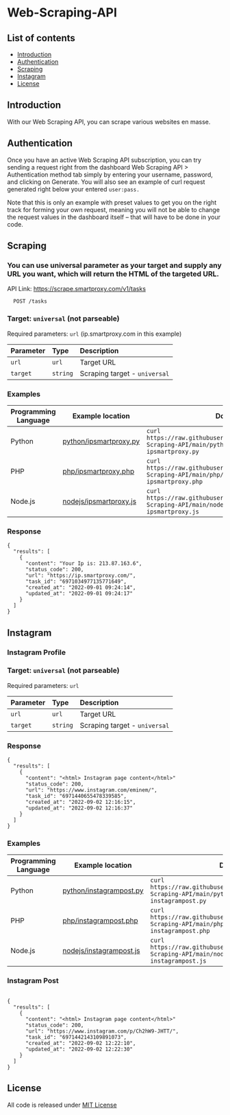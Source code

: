 # Web-Scraping-API

## List of contents
- [Introduction](#introduction)
- [Authentication](#authentication)
- [Scraping](#scraping)
- [Instagram](#instagram)
- [License](#license)

## Introduction

With our Web Scraping API, you can scrape various websites en masse.

## Authentication

Once you have an active Web Scraping API subscription, you can try sending a request right from the dashboard Web Scraping API > Authentication method tab simply by entering your username, password, and clicking on Generate. You will also see an example of curl request generated right below your entered ``` user:pass. ``` 

Note that this is only an example with preset values to get you on the right track for forming your own request, meaning you will not be able to change the request values in the dashboard itself – that will have to be done in your code.


## Scraping

### You can use universal parameter as your target and supply any URL you want, which will return the HTML of the targeted URL.

API Link: https://scrape.smartproxy.com/v1/tasks

```http
  POST /tasks
```

### Target: ```universal``` (not parseable)
Required parameters: ```url``` (ip.smartproxy.com in this example)

| Parameter | Type     | Description                |
| :-------- | :------- | :------------------------- |
| `url` | `url` |  Target URL |
| `target` | `string` | Scraping target - ```universal``` |

### Examples

| Programming Language | Example location         | Download |
| -------------------- | ------------------------ | -------- |
| Python                  | [python/ipsmartproxy.py](https://github.com/Smartproxy/Web-Scraping-API/blob/main/python/ipsmartproxy.py) |``` curl https://raw.githubusercontent.com/Smartproxy/Web-Scraping-API/main/python/ipsmartproxy.py > ipsmartproxy.py ``` |
| PHP                 | [php/ipsmartproxy.php](https://github.com/Smartproxy/Web-Scraping-API/blob/main/php/ipsmartproxy.php)   | ``` curl https://raw.githubusercontent.com/Smartproxy/Web-Scraping-API/main/php/ipsmartproxy.php > ipsmartproxy.php ``` |
| Node.js                 | [nodejs/ipsmartproxy.js](https://github.com/Smartproxy/Web-Scraping-API/blob/main/nodejs/ipsmartproxy.js)   | ``` curl https://raw.githubusercontent.com/Smartproxy/Web-Scraping-API/main/nodejs/ipsmartproxy.js > ipsmartproxy.js ``` |


### Response

```http
{
  "results": [
    {
      "content": "Your Ip is: 213.87.163.6",
      "status_code": 200,
      "url": "https://ip.smartproxy.com/",
      "task_id": "6971034977135771649",
      "created_at": "2022-09-01 09:24:14",
      "updated_at": "2022-09-01 09:24:17"
    }
  ]
}
```
## Instagram

### Instagram Profile

### Target: ```universal``` (not parseable)
Required parameters: ```url``` 

| Parameter | Type     | Description                |
| :-------- | :------- | :------------------------- |
| `url` | `url` |  Target URL |
| `target` | `string` | Scraping target - ```universal``` |

### Response

```http
{
  "results": [
    {
      "content": "<html> Instagram page content</html>"
      "status_code": 200,
      "url": "https://www.instagram.com/eminem/",
      "task_id": "6971440655478339585",
      "created_at": "2022-09-02 12:16:15",
      "updated_at": "2022-09-02 12:16:37"
    }
  ]
}
```

### Examples

| Programming Language | Example location         | Download |
| -------------------- | ------------------------ | -------- |
| Python                  | [python/instagrampost.py](https://github.com/Smartproxy/Web-Scraping-API/blob/main/python/instagrampost.py) |``` curl https://raw.githubusercontent.com/Smartproxy/Web-Scraping-API/main/python/instagrampost.py > instagrampost.py ``` |
| PHP                 | [php/instagrampost.php](https://github.com/Smartproxy/Web-Scraping-API/blob/main/php/instagrampost.php)   | ``` curl https://raw.githubusercontent.com/Smartproxy/Web-Scraping-API/main/php/instagrampost.php > instagrampost.php ``` |
| Node.js                 | [nodejs/instagrampost.js](https://github.com/Smartproxy/Web-Scraping-API/blob/main/nodejs/instagrampost.js)   | ``` curl https://raw.githubusercontent.com/Smartproxy/Web-Scraping-API/main/nodejs/instagrampost.js > instagrampost.js ``` |


### Instagram Post

```http

{
  "results": [
    {
      "content": "<html> Instagram page content</html>"
      "status_code": 200,
      "url": "https://www.instagram.com/p/Ch2hW9-JHTT/",
      "task_id": "6971442143109891073",
      "created_at": "2022-09-02 12:22:10",
      "updated_at": "2022-09-02 12:22:30"
    }
  ]
}
```

## License

All code is released under [MIT License](https://github.com/Smartproxy/Smartproxy/blob/master/LICENSE)
